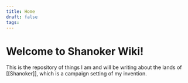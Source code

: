 ```yaml
---
title: Home
draft: false
tags:
---
```

# Welcome to Shanoker Wiki!
This is the repository of things I am and will be writing about the lands of [[Shanoker]], which is a campaign setting of my invention.